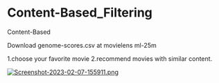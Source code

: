 # Content-Based_Filtering

Content-Based

Download genome-scores.csv at movielens ml-25m

1.choose your favorite movie
2.recommend movies with similar content.

[![Screenshot-2023-02-07-155911.png](https://i.postimg.cc/L5t7251j/Screenshot-2023-02-07-155911.png)](https://postimg.cc/RJ0GTMG0)
